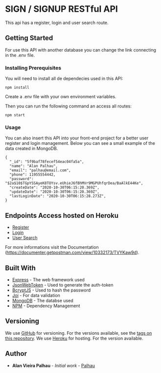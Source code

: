 # SIGN / SIGNUP RESTful API
This api has a register, login and user search route.

## Getting Started

For use this API with another database you can change the link connecting in the .env file.

### Installing Prerequisites

You will need to install all de dependecies used in this API:
```
npm install
```

Create a .env file with your own environment variables.

Then you can run the following command an access all routes:
```
npm start
```

### Usage

You can also insert this API into your front-end project for a better user register and login management.
Below you can see a small example of the data created in MongoDB.

```
{
  "_id": "5f9baf78fecef54eac04fa5a",
  "name": "Alan Palhau",
  "email": "palhau@email.com",
  "phone": 11955554442,
  "password": "$2a$10$TGpYSSAyeK8TOYsv.eUhieJ6fBhMVr9MGPUhfqrDea/BaAlkE44Ke",
  "createDate": "2020-10-30T06:15:20.369Z",
  "updateDate": "2020-10-30T06:15:20.369Z",
  "lastLoginDate": "2020-10-30T06:15:28.273Z",
}
```

## Endpoints Access hosted on Heroku
* [Register](https://signin-signup-api.herokuapp.com/api/register)
* [Login](https://signin-signup-api.herokuapp.com/api/login)
* [User Search](https://signin-signup-api.herokuapp.com/api/search/:userEmail)
  
For more informations visit the Documentation (https://documenter.getpostman.com/view/10332173/TVYKaw9d).


## Built With

* [Express](http://expressjs.com/) - The web framework used
* [JsonWebToken](https://www.npmjs.com/package/jsonwebtoken) - Used to generate the auth-token
* [BcryptJS](https://www.npmjs.com/package/bcryptjs) - Used to hash the password
* [Joi](https://joi.dev/) - For data validation
* [MongoDB](https://www.mongodb.com/) - The databse used
* [NPM](https://www.npmjs.com/) - Dependency Management

## Versioning

We use [GitHub](https://github.com/) for versioning. For the versions available, see the [tags on this repository](https://github.com/palhau/truck-api-logistics/commits/master). 
We use [Heroku](https://www.heroku.com/) for hosting. For the version available.

## Author

* **Alan Vieira Palhau** - *Initial work* - [Palhau](https://github.com/palhau)
